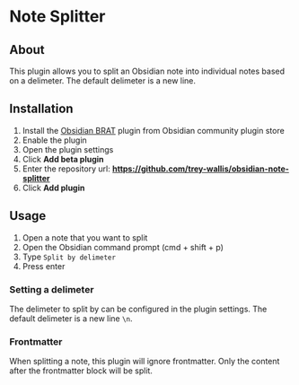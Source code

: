 # Note Splitter

## About

This plugin allows you to split an Obsidian note into individual notes based on a delimeter. The default delimeter is a new line.

## Installation

1. Install the [Obsidian BRAT](https://github.com/TfTHacker/obsidian42-brat) plugin from Obsidian community plugin store
2. Enable the plugin
3. Open the plugin settings
4. Click **Add beta plugin**
5. Enter the repository url: **https://github.com/trey-wallis/obsidian-note-splitter**
6. Click **Add plugin**

## Usage

1. Open a note that you want to split
2. Open the Obsidian command prompt (cmd + shift + p)
3. Type `Split by delimeter`
4. Press enter

### Setting a delimeter

The delimeter to split by can be configured in the plugin settings. The default delimeter is a new line `\n`.

### Frontmatter

When splitting a note, this plugin will ignore frontmatter. Only the content after the frontmatter block will be split.
